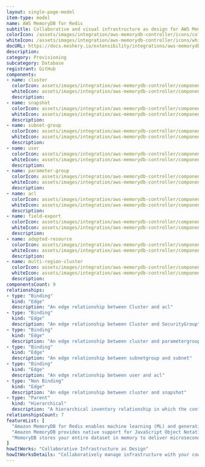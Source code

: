 ```yaml
---
layout: single-page-model
item-type: model
name: AWS MemoryDB for Redis
subtitle: Collaborative and visual infrastructure as design for AWS MemoryDB for Redis
colorIcon: /assets/images/integration/aws-memorydb-controller/icons/color/aws-memorydb-controller-color.svg
whiteIcon: /assets/images/integration/aws-memorydb-controller/icons/white/aws-memorydb-controller-white.svg
docURL: https://docs.meshery.io/extensibility/integrations/aws-memorydb-controller
description: 
category: Provisioning
subcategory: Database
registrant: GitHub
components: 
- name: cluster
  colorIcon: assets/images/integration/aws-memorydb-controller/components/cluster/icons/color/cluster-color.svg
  whiteIcon: assets/images/integration/aws-memorydb-controller/components/cluster/icons/white/cluster-white.svg
  description: 
- name: snapshot
  colorIcon: assets/images/integration/aws-memorydb-controller/components/snapshot/icons/color/snapshot-color.svg
  whiteIcon: assets/images/integration/aws-memorydb-controller/components/snapshot/icons/white/snapshot-white.svg
  description: 
- name: subnet-group
  colorIcon: assets/images/integration/aws-memorydb-controller/components/subnet-group/icons/color/subnet-group-color.svg
  whiteIcon: assets/images/integration/aws-memorydb-controller/components/subnet-group/icons/white/subnet-group-white.svg
  description: 
- name: user
  colorIcon: assets/images/integration/aws-memorydb-controller/components/user/icons/color/user-color.svg
  whiteIcon: assets/images/integration/aws-memorydb-controller/components/user/icons/white/user-white.svg
  description: 
- name: parameter-group
  colorIcon: assets/images/integration/aws-memorydb-controller/components/parameter-group/icons/color/parameter-group-color.svg
  whiteIcon: assets/images/integration/aws-memorydb-controller/components/parameter-group/icons/white/parameter-group-white.svg
  description: 
- name: acl
  colorIcon: assets/images/integration/aws-memorydb-controller/components/acl/icons/color/acl-color.svg
  whiteIcon: assets/images/integration/aws-memorydb-controller/components/acl/icons/white/acl-white.svg
  description: 
- name: field-export
  colorIcon: assets/images/integration/aws-memorydb-controller/components/field-export/icons/color/field-export-color.svg
  whiteIcon: assets/images/integration/aws-memorydb-controller/components/field-export/icons/white/field-export-white.svg
  description: 
- name: adopted-resource
  colorIcon: assets/images/integration/aws-memorydb-controller/components/adopted-resource/icons/color/adopted-resource-color.svg
  whiteIcon: assets/images/integration/aws-memorydb-controller/components/adopted-resource/icons/white/adopted-resource-white.svg
  description: 
- name: multi-region-cluster
  colorIcon: assets/images/integration/aws-memorydb-controller/components/multi-region-cluster/icons/color/multi-region-cluster-color.svg
  whiteIcon: assets/images/integration/aws-memorydb-controller/components/multi-region-cluster/icons/white/multi-region-cluster-white.svg
  description: 
componentsCount: 9
relationships: 
- type: "Binding"
  kind: "Edge"
  description: "An edge relationship between Cluster and acl"
- type: "Binding"
  kind: "Edge"
  description: "An edge relationship between Cluster and SecurityGroup"
- type: "Binding"
  kind: "Edge"
  description: "An edge relationship between cluster and parametergroup "
- type: "Binding"
  kind: "Edge"
  description: "An edge relationship between subnetgroup and subnet"
- type: "Binding"
  kind: "Edge"
  description: "An edge relationship between user and acl"
- type: "Non Binding"
  kind: "Edge"
  description: "An edge relationship between cluster and snapshot"
- type: "Parent"
  kind: "Hierarchical"
  description: "A hierarchical inventory relationship in which the configuration of (parent component) is patched with the configuration of (child component). "
relationshipsCount: 7
featureList: [
  "Amazon MemoryDB for Redis enables machine learning (ML) and generative artificial intelligence (AI) models to work with data stored in Amazon MemoryDB in real-time and without moving your data.",
  "Amazon MemoryDB provides native support for JavaScript Object Notation (JSON) documents in addition to the data structures included in open source Redis, at no additional cost.",
  "MemoryDB stores your entire dataset in memory to deliver microsecond read latency, single-digit millisecond write latency, and high throughput. It can handle more than 13 trillion requests per day and support peaks of 160 million requests per second."
]
howItWorks: "Collaborative Infrastructure as Design"
howItWorksDetails: "Collaboratively manage infrastructure with your coworkers synchronously sharing the same designs."
---
```

